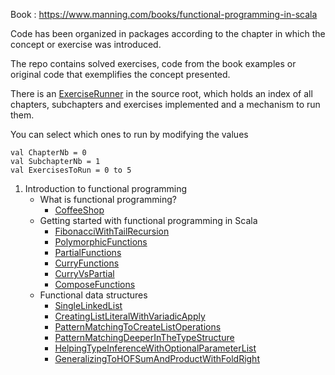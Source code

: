 
Book : https://www.manning.com/books/functional-programming-in-scala

Code has been organized in packages according to the chapter in which the concept or exercise was introduced.

The repo contains solved exercises, code from the book examples or original code that exemplifies the concept presented.

There is an [ExerciseRunner](src/ExerciseRunner.scala) in the source root, which holds an index of all chapters, subchapters and exercises implemented
and a mechanism to run them.

You can select which ones to run by modifying the values

```
val ChapterNb = 0
val SubchapterNb = 1
val ExercisesToRun = 0 to 5
```

1. Introduction to functional programming
   - What is functional programming?
      + [CoffeeShop](src/_1_Introduction_to_functional_programming/_1_What_is_functional_programming/CoffeeShop.scala)
   - Getting started with functional programming in Scala
      + [FibonacciWithTailRecursion](src/_1_Introduction_to_functional_programming/_2_Getting_started_with_functional_programming_in_Scala/FibonacciWithTailRecursion.scala)
      + [PolymorphicFunctions](src/_1_Introduction_to_functional_programming/_2_Getting_started_with_functional_programming_in_Scala/PolymorphicFunctions.scala)
      + [PartialFunctions](src/_1_Introduction_to_functional_programming/_2_Getting_started_with_functional_programming_in_Scala/PartialFunctions.scala)
      + [CurryFunctions](src/_1_Introduction_to_functional_programming/_2_Getting_started_with_functional_programming_in_Scala/CurryFunctions.scala)
      + [CurryVsPartial](src/_1_Introduction_to_functional_programming/_2_Getting_started_with_functional_programming_in_Scala/CurryVsPartial.scala)
      + [ComposeFunctions](src/_1_Introduction_to_functional_programming/_2_Getting_started_with_functional_programming_in_Scala/ComposeFunctions.scala)
   - Functional data structures
      + [SingleLinkedList](src/_1_Introduction_to_functional_programming/_3_Functional_data_structures/SingleLinkedList.scala)
      + [CreatingListLiteralWithVariadicApply](src/_1_Introduction_to_functional_programming/_3_Functional_data_structures/CreatingListLiteralWithVariadicApply.scala)
      + [PatternMatchingToCreateListOperations](src/_1_Introduction_to_functional_programming/_3_Functional_data_structures/PatternMatchingToCreateListOperations.scala)
      + [PatternMatchingDeeperInTheTypeStructure](src/_1_Introduction_to_functional_programming/_3_Functional_data_structures/PatternMatchingDeeperInTheTypeStructure.scala)
      + [HelpingTypeInferenceWithOptionalParameterList](src/_1_Introduction_to_functional_programming/_3_Functional_data_structures/HelpingTypeInferenceWithOptionalParameterList.scala)
      + [GeneralizingToHOFSumAndProductWithFoldRight](src/_1_Introduction_to_functional_programming/_3_Functional_data_structures/GeneralizingToHOFSumAndProductWithFoldRight.scala)

